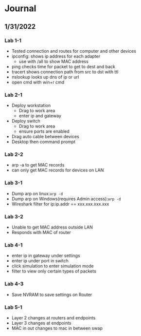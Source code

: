 # Journal

## 1/31/2022
### Lab 1-1
- Tested connection and routes for computer and other devices
- ipconfig: shows ip address for each adapter
  - use with /all to show MAC address
- ping checks time for packet to get to dest and back
- tracert shows connection path from src to dst with ttl
- nslookup looks up dns of ip or url
- open cmd with win+r cmd
### Lab 2-1
- Deploy workstation
  - Drag to work area
  - enter ip and gateway
- Deploy switch
  - Drag to work area
  - ensure ports are enabled
- Drag auto cable between devices
- Desktop then command prompt
### Lab 2-2
- arp -a to get MAC records
- can only get MAC records for devices on LAN
### Lab 3-1
- Dump arp on linux:`arp -d`
- Dump arp on Windows(requires Admin access):`arp -d`
- Wireshark filter for ip:ip.addr == xxx.xxx.xxx.xxx
### Lab 3-2
- Unable to get MAC address outside LAN
- Responds with MAC of router
### Lab 4-1
- enter ip in gateway under settings
- enter ip under port in switch
- click simulation to enter simulation mode
- filter to view only certain types of packets
### Lab 4-3
- Save NVRAM to save settings on Router
### Lab 5-1
- Layer 2 changes at routers and endpoints
- Layer 3 changes at endpoints
- MAC in out changes to mac in between swap
